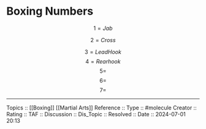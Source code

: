 # Boxing Numbers

$$
1 = Jab
$$

$$
2 = Cross
$$

$$
3 = Lead Hook
$$
$$
4 = Rear hook
$$
$$
5 = 
$$
$$
6 = 
$$
$$
7 = 
$$


---
Topics ::  [[Boxing]] [[Martial Arts]] 
Reference ::
Type :: #molecule
Creator ::
Rating ::
TAF ::
Discussion ::
Dis_Topic :: 
Resolved ::
Date :: 2024-07-01 20:13
